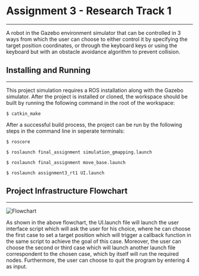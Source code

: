# Assignment 3 - Research Track 1
---------------------------------
A robot in the Gazebo environment simulator that can be controlled in 3 ways from which the user can choose to either control it by specifying the target position coordinates, or through the keyboard keys or using the keyboard but with an obstacle avoidance algorithm to prevent collision.
## Installing and Running
---------------------------
This project simulation requires a ROS installation along with the Gazebo simulator.
After the project is installed or cloned, the workspace should be built by running the following command in the root of the workspace:
```
$ catkin_make
```
After a successful build process, the project can be run by the following steps in the command line in seperate terminals:

```
$ roscore
```
```
$ roslaunch final_assignment simulation_gmapping.launch
```
```
$ roslaunch final_assignment move_base.launch
```
```
$ roslaunch assignment3_rt1 UI.launch
```
## Project Infrastructure Flowchart
-----------------------------------
![Flowchart](https://user-images.githubusercontent.com/79665691/173406444-8c001c0b-0036-43c0-afdd-8c9a5381d817.png)

As shown in the above flowchart, the UI.launch file will launch the user interface script which will ask the user for his choice, where he can choose the first case to set a target position which will trigger a callback function in the same script to achieve the goal of this case. Moreover, the user can choose the second or third case which will launch another launch file correspondent to the chosen case, which by itself will run the required nodes. Furthermore, the user can choose to quit the program by entering 4 as input.
